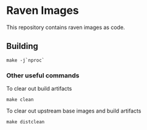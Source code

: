 # Raven Images

This repository contains raven images as code.

## Building

```
make -j`nproc`
```

### Other useful commands

To clear out build artifacts
```
make clean
```

To clear out upstream base images and build artifacts
```
make distclean
```
